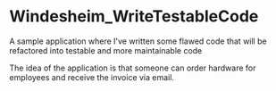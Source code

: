 # Windesheim_WriteTestableCode
A sample application where I've written some flawed code that will be refactored into testable and more maintainable code

The idea of the application is that someone can order hardware for employees and receive the invoice via email. 
